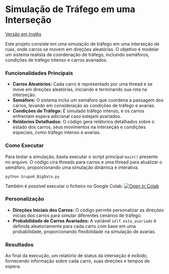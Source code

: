 # Simulação de Tráfego em uma Interseção
<a href="docs/readme_en.md">Versão em Inglês</a>

Este projeto consiste em uma simulação de tráfego em uma interseção de ruas, onde carros se
movem em direções aleatórias. O objetivo é modelar um sistema realista de coordenação de tráfego,
incluindo semáforos, condições de tráfego intenso e carros avariados.

### Funcionalidades Principais

- **Carros Aleatórios:** Cada carro é representado por uma thread e se move em direções aleatórias, iniciando e terminando sua rota na interseção.
- **Semáforo:** O sistema inclui um semáforo que coordena a passagem dos carros, levando em consideração as condições de tráfego e avarias.
- **Condições de Tráfego:** É simulado tráfego intenso, e os carros enfrentam espera adicional caso estejam avariados.
- **Relátorios Detalhados:** O código gera relátorios detalhados sobre o estado dos carros, seus movimentos na interseção e condições especiais, como tráfego intenso e avarias.

### Como Executar

Para testar a simulação, basta executar o script principal `main()` presente no arquivo. O código cira threads para carros e uma thread para atualizar o semáforo, proporcionando uma simulação dinâmica e interativa.

```
python Grupo6_BigData.py
```
Também é possível executar o ficheiro no Google Colab:
<a target="_blank" href="https://colab.research.google.com/drive/12tn7Qrr3XnC6aeO6cGkT2JIpTCXd3BFn?usp=sharing">
  <img src="https://colab.research.google.com/assets/colab-badge.svg" alt="Open In Colab"/>
</a>

### Personalização

- **Direções Iniciais dos Carros:** O código permite personalizar as direções inicias dos carros para simular diferentes cenários de tráfego.
- **Probabilidade de Carros Avariados:** A variável `self.esta_avariado` é definida aleatoriamente para cada carro com base em uma probabilidade, proporcionando flexibilidade na simulação de avarias.

### Resultados

Ao final da execução, um relatório de status da interseção é exibido, fornecendo informação sobre cada carro, suas direções e tempos de espera.
